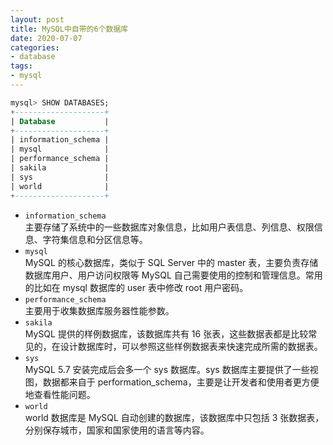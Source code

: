 ```yaml
---
layout: post
title: MySQL中自带的6个数据库
date: 2020-07-07
categories:
- database
tags:
- mysql
---
```

```sql
mysql> SHOW DATABASES;
+--------------------+
| Database           |
+--------------------+
| information_schema |
| mysql              |
| performance_schema |
| sakila             |
| sys                |
| world              |
+--------------------+
```
* `information_schema`<br>
主要存储了系统中的一些数据库对象信息，比如用户表信息、列信息、权限信息、字符集信息和分区信息等。
* `mysql`<br>
MySQL 的核心数据库，类似于 SQL Server 中的 master 表，主要负责存储数据库用户、用户访问权限等 MySQL 自己需要使用的控制和管理信息。常用的比如在 mysql 数据库的 user 表中修改 root 用户密码。
* `performance_schema`<br>
主要用于收集数据库服务器性能参数。
* `sakila`<br>
MySQL 提供的样例数据库，该数据库共有 16 张表，这些数据表都是比较常见的，在设计数据库时，可以参照这些样例数据表来快速完成所需的数据表。
* `sys`<br>
MySQL 5.7 安装完成后会多一个 sys 数据库。sys 数据库主要提供了一些视图，数据都来自于 performation_schema，主要是让开发者和使用者更方便地查看性能问题。
* `world`<br>
world 数据库是 MySQL 自动创建的数据库，该数据库中只包括 3 张数据表，分别保存城市，国家和国家使用的语言等内容。
